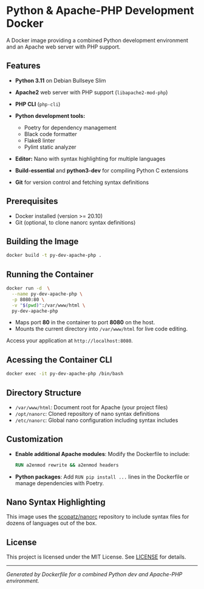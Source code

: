 # Python & Apache-PHP Development Docker

A Docker image providing a combined Python development environment and an Apache web server with PHP support.

## Features

* **Python 3.11** on Debian Bullseye Slim
* **Apache2** web server with PHP support (`libapache2-mod-php`)
* **PHP CLI** (`php-cli`)
* **Python development tools:**

  * Poetry for dependency management
  * Black code formatter
  * Flake8 linter
  * Pylint static analyzer
* **Editor:** Nano with syntax highlighting for multiple languages
* **Build-essential** and **python3-dev** for compiling Python C extensions
* **Git** for version control and fetching syntax definitions

## Prerequisites

* Docker installed (version >= 20.10)
* Git (optional, to clone nanorc syntax definitions)

## Building the Image

```bash
docker build -t py-dev-apache-php .
```

## Running the Container

```bash
docker run -d  \
  --name py-dev-apache-php \
  -p 8080:80 \
  -v "$(pwd)":/var/www/html \
  py-dev-apache-php
```

* Maps port **80** in the container to port **8080** on the host.
* Mounts the current directory into `/var/www/html` for live code editing.

Access your application at `http://localhost:8080`.

## Acessing the Container CLI

```bash
docker exec -it py-dev-apache-php /bin/bash
```

## Directory Structure

* `/var/www/html`: Document root for Apache (your project files)
* `/opt/nanorc`: Cloned repository of nano syntax definitions
* `/etc/nanorc`: Global nano configuration including syntax includes

## Customization

* **Enable additional Apache modules**: Modify the Dockerfile to include:

  ```dockerfile
  RUN a2enmod rewrite && a2enmod headers
  ```
* **Python packages**: Add `RUN pip install ...` lines in the Dockerfile or manage dependencies with Poetry.

## Nano Syntax Highlighting

This image uses the [scopatz/nanorc](https://github.com/scopatz/nanorc) repository to include syntax files for dozens of languages out of the box.

## License

This project is licensed under the MIT License. See [LICENSE](LICENSE) for details.

---

*Generated by Dockerfile for a combined Python dev and Apache-PHP environment.*
